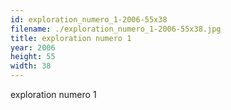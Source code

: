 ```yaml
---
id: exploration_numero_1-2006-55x38
filename: ./exploration_numero_1-2006-55x38.jpg
title: exploration numero 1
year: 2006
height: 55
width: 38
---
```


exploration numero 1